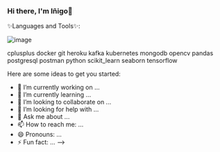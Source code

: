 ### Hi there, I'm Iñigo👋

✨Languages and Tools✨:

![image](https://user-images.githubusercontent.com/101796802/184599326-862fd4f5-90ca-44f6-b22e-063c4b34026c.png)


cplusplus docker git heroku kafka kubernetes mongodb opencv pandas postgresql postman python scikit_learn seaborn tensorflow


Here are some ideas to get you started:

- 🔭 I’m currently working on ...
- 🌱 I’m currently learning ...
- 👯 I’m looking to collaborate on ...
- 🤔 I’m looking for help with ...
- 💬 Ask me about ...
- 📫 How to reach me: ...
- 😄 Pronouns: ...
- ⚡ Fun fact: ...
-->
